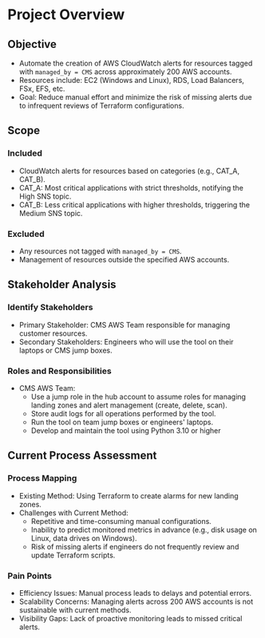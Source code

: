 # Project Overview

## Objective

* Automate the creation of AWS CloudWatch alerts for resources tagged with `managed_by = CMS` across approximately 200 AWS accounts.
* Resources include: EC2 (Windows and Linux), RDS, Load Balancers, FSx, EFS, etc.
* Goal: Reduce manual effort and minimize the risk of missing alerts due to infrequent reviews of Terraform configurations.

## Scope

### Included

* CloudWatch alerts for resources based on categories (e.g., CAT_A, CAT_B).
* CAT_A: Most critical applications with strict thresholds, notifying the High SNS topic.
* CAT_B: Less critical applications with higher thresholds, triggering the Medium SNS topic.

### Excluded

* Any resources not tagged with `managed_by = CMS`.
* Management of resources outside the specified AWS accounts.

## Stakeholder Analysis

### Identify Stakeholders

* Primary Stakeholder: CMS AWS Team responsible for managing customer resources.
* Secondary Stakeholders: Engineers who will use the tool on their laptops or CMS jump boxes.

### Roles and Responsibilities

* CMS AWS Team:
  * Use a jump role in the hub account to assume roles for managing landing zones and alert management (create, delete, scan).
  * Store audit logs for all operations performed by the tool.
  * Run the tool on team jump boxes or engineers' laptops.
  * Develop and maintain the tool using Python 3.10 or higher

## Current Process Assessment

### Process Mapping

* Existing Method: Using Terraform to create alarms for new landing zones.
* Challenges with Current Method:
  * Repetitive and time-consuming manual configurations.
  * Inability to predict monitored metrics in advance (e.g., disk usage on Linux, data drives on Windows).
  * Risk of missing alerts if engineers do not frequently review and update Terraform scripts.

### Pain Points

* Efficiency Issues: Manual process leads to delays and potential errors.
* Scalability Concerns: Managing alerts across 200 AWS accounts is not sustainable with current methods.
* Visibility Gaps: Lack of proactive monitoring leads to missed critical alerts.

